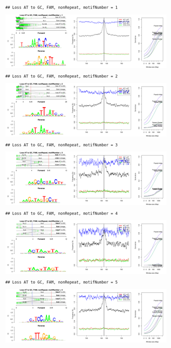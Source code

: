 

```
## Loss AT to GC, FAM, nonRepeat, motifNumber = 1
```

![plot of chunk motifPValues](figure/motifPValues1.png) 

```
## Loss AT to GC, FAM, nonRepeat, motifNumber = 2
```

![plot of chunk motifPValues](figure/motifPValues2.png) 

```
## Loss AT to GC, FAM, nonRepeat, motifNumber = 3
```

![plot of chunk motifPValues](figure/motifPValues3.png) 

```
## Loss AT to GC, FAM, nonRepeat, motifNumber = 4
```

![plot of chunk motifPValues](figure/motifPValues4.png) 

```
## Loss AT to GC, FAM, nonRepeat, motifNumber = 5
```

![plot of chunk motifPValues](figure/motifPValues5.png) 
  
